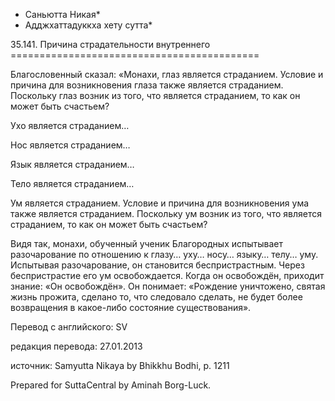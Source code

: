 * Саньютта Никая*
* Адджхаттадуккха хету сутта*

35\.141\. Причина страдательности внутреннего
\=\=\=\=\=\=\=\=\=\=\=\=\=\=\=\=\=\=\=\=\=\=\=\=\=\=\=\=\=\=\=\=\=\=\=\=\=\=\=\=\=\=\=

Благословенный сказал: «Монахи, глаз является страданием\. Условие и причина для возникновения глаза также является страданием\. Поскольку глаз возник из того, что является страданием, то как он может быть счастьем?

Ухо является страданием…

Нос является страданием…

Язык является страданием…

Тело является страданием…

Ум является страданием\. Условие и причина для возникновения ума также является страданием\. Поскольку ум возник из того, что является страданием, то как он может быть счастьем?

Видя так, монахи, обученный ученик Благородных испытывает разочарование по отношению к глазу… уху… носу… языку… телу… уму\. Испытывая разочарование, он становится беспристрастным\. Через беспристрастие его ум освобождается\. Когда он освобождён, приходит знание: «Он освобождён»\. Он понимает: «Рождение уничтожено, святая жизнь прожита, сделано то, что следовало сделать, не будет более возвращения в какое\-либо состояние существования»\.

Перевод с английского: SV

редакция перевода: 27\.01\.2013

источник: Samyutta Nikaya by Bhikkhu Bodhi, p\. 1211

Prepared for SuttaCentral by Aminah Borg\-Luck\.